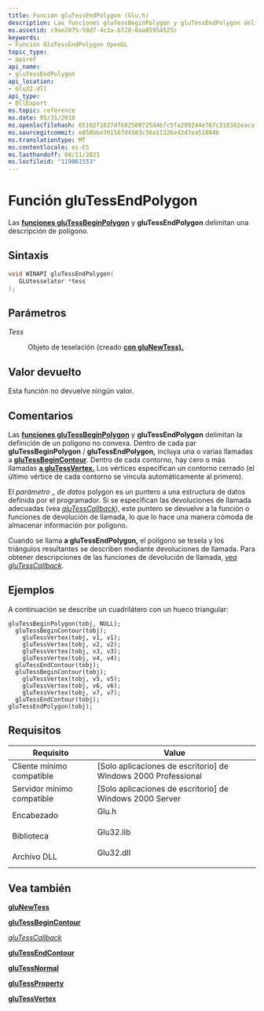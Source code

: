 ```yaml
---
title: Función gluTessEndPolygon (Glu.h)
description: Las funciones gluTessBeginPolygon y gluTessEndPolygon delimitan una descripción de polígono. | Función gluTessEndPolygon (Glu.h)
ms.assetid: c9ae2075-59d7-4c1a-b720-0aa05954525c
keywords:
- Función GluTessEndPolygon OpenGL
topic_type:
- apiref
api_name:
- gluTessEndPolygon
api_location:
- Glu32.dll
api_type:
- DllExport
ms.topic: reference
ms.date: 05/31/2018
ms.openlocfilehash: 65102f1627df682508725d46fc5fa299244e767c318382eacaf3585aa4a471e5
ms.sourcegitcommit: e858bbe701567d4583c50a11326e42d7ea51804b
ms.translationtype: MT
ms.contentlocale: es-ES
ms.lasthandoff: 08/11/2021
ms.locfileid: "119061553"
---
```

# <a name="glutessendpolygon-function"></a>Función gluTessEndPolygon

Las [**funciones gluTessBeginPolygon**](glutessbeginpolygon.md) y **gluTessEndPolygon** delimitan una descripción de polígono.

## <a name="syntax"></a>Sintaxis


```C++
void WINAPI gluTessEndPolygon(
   GLUtesselator *tess
);
```



## <a name="parameters"></a>Parámetros

<dl> <dt>

*Tess* 
</dt> <dd>

Objeto de teselación (creado [**con gluNewTess).**](glunewtess.md)

</dd> </dl>

## <a name="return-value"></a>Valor devuelto

Esta función no devuelve ningún valor.

## <a name="remarks"></a>Comentarios

Las [**funciones gluTessBeginPolygon**](glutessbeginpolygon.md) y **gluTessEndPolygon** delimitan la definición de un polígono no convexa. Dentro de cada par **gluTessBeginPolygon**  /  **gluTessEndPolygon,** incluya una o varias llamadas a [**gluTessBeginContour**](glutessbegincontour.md). Dentro de cada contorno, hay cero o más llamadas [**a gluTessVertex.**](glutessvertex.md) Los vértices especifican un contorno cerrado (el último vértice de cada contorno se vincula automáticamente al primero).

El *parámetro \_ de datos* polygon es un puntero a una estructura de datos definida por el programador. Si se especifican las devoluciones de llamada adecuadas (vea [*gluTessCallback*](glutess.md)), este puntero se devuelve a la función o funciones de devolución de llamada, lo que lo hace una manera cómoda de almacenar información por polígono.

Cuando se llama **a gluTessEndPolygon,** el polígono se tesela y los triángulos resultantes se describen mediante devoluciones de llamada. Para obtener descripciones de las funciones de devolución de llamada, [*vea gluTessCallback*](glutess.md).

## <a name="examples"></a>Ejemplos

A continuación se describe un cuadrilátero con un hueco triangular:

``` syntax
gluTessBeginPolygon(tobj, NULL); 
  gluTessBeginContour(tobj); 
    gluTessVertex(tobj, v1, v1); 
    gluTessVertex(tobj, v2, v2); 
    gluTessVertex(tobj, v3, v3); 
    gluTessVertex(tobj, v4, v4); 
  gluTessEndContour(tobj); 
  gluTessBeginContour(tobj); 
    gluTessVertex(tobj, v5, v5); 
    gluTessVertex(tobj, v6, v6); 
    gluTessVertex(tobj, v7, v7); 
  gluTessEndContour(tobj); 
gluTessEndPolygon(tobj);
```

## <a name="requirements"></a>Requisitos



| Requisito | Value |
|-------------------------------------|--------------------------------------------------------------------------------------|
| Cliente mínimo compatible<br/> | \[Solo aplicaciones de escritorio\] de Windows 2000 Professional<br/>                           |
| Servidor mínimo compatible<br/> | \[Solo aplicaciones de escritorio\] de Windows 2000 Server<br/>                                 |
| Encabezado<br/>                   | <dl> <dt>Glu.h</dt> </dl>     |
| Biblioteca<br/>                  | <dl> <dt>Glu32.lib</dt> </dl> |
| Archivo DLL<br/>                      | <dl> <dt>Glu32.dll</dt> </dl> |



## <a name="see-also"></a>Vea también

<dl> <dt>

[**gluNewTess**](glunewtess.md)
</dt> <dt>

[**gluTessBeginContour**](glutessbegincontour.md)
</dt> <dt>

[*gluTessCallback*](glutess.md)
</dt> <dt>

[**gluTessEndContour**](glutessendcontour.md)
</dt> <dt>

[**gluTessNormal**](glutessnormal.md)
</dt> <dt>

[**gluTessProperty**](glutessproperty.md)
</dt> <dt>

[**gluTessVertex**](glutessvertex.md)
</dt> </dl>

 

 





